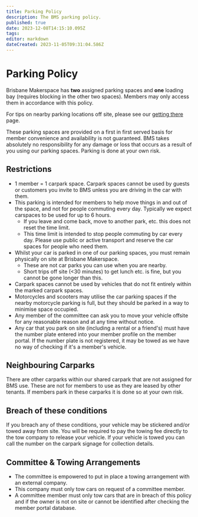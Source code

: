 ```yaml
---
title: Parking Policy
description: The BMS parking policy.
published: true
date: 2023-12-08T14:15:10.095Z
tags: 
editor: markdown
dateCreated: 2023-11-05T09:31:04.586Z
---
```


# Parking Policy
Brisbane Makerspace has **two** assigned parking spaces and **one** loading bay (requires blocking in the other two spaces). Members may only access them in accordance with this policy.

For tips on nearby parking locations off site, please see our [getting there](/getting-there) page.

These parking spaces are provided on a first in first served basis for member convenience and availability is not guaranteed. BMS takes absolutely no responsibility for any damage or loss that occurs as a result of you using our parking spaces. Parking is done at your own risk.

## Restrictions
* 1 member = 1 carpark space. Carpark spaces cannot be used by guests or customers you invite to BMS unless you are driving in the car with them.
* This parking is intended for members to help move things in and out of the space, and not for people commuting every day. Typically we expect carspaces to be used for up to 6 hours.
  * If you leave and come back, move to another park, etc. this does not reset the time limit.
  * This time limit is intended to stop people commuting by car every day. Please use public or active transport and reserve the car spaces for people who need them.
* Whilst your car is parked in one of our parking spaces, you must remain physically on site at Brisbane Makerspace.
  * These are not car parks you can use when you are nearby.
  * Short trips off site (<30 minutes) to get lunch etc. is fine, but you cannot be gone longer than this.
* Carpark spaces cannot be used by vehicles that do not fit entirely within the marked carpark spaces.
* Motorcycles and scooters may utilise the car parking spaces if the nearby motorcycle parking is full, but they should be parked in a way to minimise space occupied.
* Any member of the committee can ask you to move your vehicle offsite for any reasonable reason and at any time without notice.
* Any car that you park on site (including a rental or a friend's) must have the number plate entered into your member profile on the member portal. If the number plate is not registered, it may be towed as we have no way of checking if it's a member's vehicle.

## Neighbouring Carparks
There are other carparks within our shared carpark that are not assigned for BMS use. These are not for members to use as they are leased by other tenants. If members park in these carparks it is done so at your own risk.

## Breach of these conditions
If you breach any of these conditions, your vehicle may be stickered and/or towed away from site. You will be required to pay the towing fee directly to the tow company to release your vehicle. If your vehicle is towed you can call the number on the carpark signage for collection details.

## Committee & Towing Arrangements
* The committee is empowered to put in place a towing arrangement with an external company.
* This company must only tow cars on request of a committee member.
* A committee member must only tow cars that are in breach of this policy and if the owner is not on site or cannot be identified after checking the member portal database.